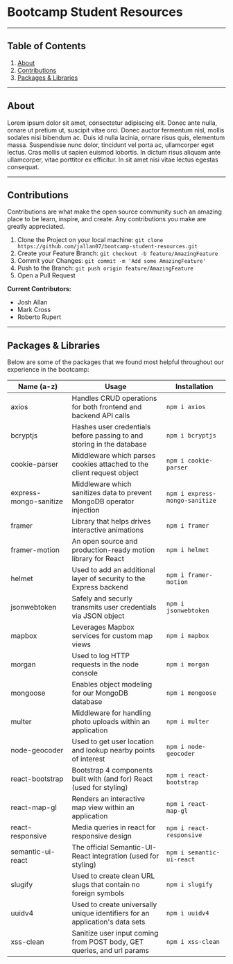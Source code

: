 # Bootcamp Student Resources

---

## **Table of Contents**

1. [About](#About)
1. [Contributions](#Contributions)
1. [Packages & Libraries](#Packages-&-Libraries)

---

## About

Lorem ipsum dolor sit amet, consectetur adipiscing elit. Donec ante nulla, ornare ut pretium ut, suscipit vitae orci. Donec auctor fermentum nisl, mollis sodales nisi bibendum ac. Duis id nulla lacinia, ornare risus quis, elementum massa. Suspendisse nunc dolor, tincidunt vel porta ac, ullamcorper eget lectus. Cras mollis ut sapien euismod lobortis. In dictum risus aliquam ante ullamcorper, vitae porttitor ex efficitur. In sit amet nisi vitae lectus egestas consequat.

---

## Contributions

Contributions are what make the open source community such an amazing place to be learn, inspire, and create. Any contributions you make are greatly appreciated.

1. Clone the Project on your local machine: `git clone https://github.com/jallan07/bootcamp-student-resources.git`
2. Create your Feature Branch: `git checkout -b feature/AmazingFeature`
3. Commit your Changes: `git commit -m 'Add some AmazingFeature'`
4. Push to the Branch: `git push origin feature/AmazingFeature`
5. Open a Pull Request

**Current Contributors:**

- Josh Allan
- Mark Cross
- Roberto Rupert

---

## **Packages & Libraries**

Below are some of the packages that we found most helpful throughout our experience in the bootcamp:

| Name (a-z)             | Usage                                                                        | Installation                   |
| ---------------------- | ---------------------------------------------------------------------------- | ------------------------------ |
| axios                  | Handles CRUD operations for both frontend and backend API calls              | `npm i axios`                  |
| bcryptjs               | Hashes user credentials before passing to and storing in the database        | `npm i bcryptjs`               |
| cookie-parser          | Middleware which parses cookies attached to the client request object        | `npm i cookie-parser`          |
| express-mongo-sanitize | Middleware which sanitizes data to prevent MongoDB operator injection        | `npm i express-mongo-sanitize` |
| framer                 | Library that helps drives interactive animations                             | `npm i framer`                 |
| framer-motion          | An open source and production-ready motion library for React                 | `npm i helmet`                 |
| helmet                 | Used to add an additional layer of security to the Express backend           | `npm i framer-motion`          |
| jsonwebtoken           | Safely and securly transmits user credentials via JSON object                | `npm i jsonwebtoken`           |
| mapbox                 | Leverages Mapbox services for custom map views                               | `npm i mapbox`                 |
| morgan                 | Used to log HTTP requests in the node console                                | `npm i morgan`                 |
| mongoose               | Enables object modeling for our MongoDB database                             | `npm i mongoose`               |
| multer                 | Middleware for handling photo uploads within an application                  | `npm i multer`                 |
| node-geocoder          | Used to get user location and lookup nearby points of interest               | `npm i node-geocoder`          |
| react-bootstrap        | Bootstrap 4 components built with (and for) React (used for styling)         | `npm i react-bootstrap`        |
| react-map-gl           | Renders an interactive map view within an application                        | `npm i react-map-gl`           |
| react-responsive       | Media queries in react for responsive design                                 | `npm i react-responsive`       |
| semantic-ui-react      | The official Semantic-UI-React integration (used for styling)                | `npm i semantic-ui-react`      |
| slugify                | Used to create clean URL slugs that contain no foreign symbols               | `npm i slugify`                |
| uuidv4                 | Used to create universally unique identifiers for an application's data sets | `npm i uuidv4`                 |
| xss-clean              | Sanitize user input coming from POST body, GET queries, and url params       | `npm i xss-clean`              |
